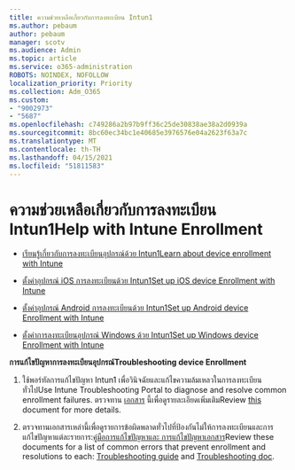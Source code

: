 ```yaml
---
title: ความช่วยเหลือเกี่ยวกับการลงทะเบียน Intun1
ms.author: pebaum
author: pebaum
manager: scotv
ms.audience: Admin
ms.topic: article
ms.service: o365-administration
ROBOTS: NOINDEX, NOFOLLOW
localization_priority: Priority
ms.collection: Adm_O365
ms.custom:
- "9002973"
- "5687"
ms.openlocfilehash: c749286a2b97b9ff36c25de30838ae38a2d0939a
ms.sourcegitcommit: 8bc60ec34bc1e40685e3976576e04a2623f63a7c
ms.translationtype: MT
ms.contentlocale: th-TH
ms.lasthandoff: 04/15/2021
ms.locfileid: "51811583"
---
```

# <a name="help-with-intune-enrollment"></a><span data-ttu-id="6444d-102">ความช่วยเหลือเกี่ยวกับการลงทะเบียน Intun1</span><span class="sxs-lookup"><span data-stu-id="6444d-102">Help with Intune Enrollment</span></span>


- [<span data-ttu-id="6444d-103">เรียนรู้เกี่ยวกับการลงทะเบียนอุปกรณ์ด้วย Intun1</span><span class="sxs-lookup"><span data-stu-id="6444d-103">Learn about device enrollment with Intune</span></span>](https://docs.microsoft.com/intune/device-enrollment)

- [<span data-ttu-id="6444d-104">ตั้งค่าอุปกรณ์ iOS การลงทะเบียนด้วย Intun1</span><span class="sxs-lookup"><span data-stu-id="6444d-104">Set up iOS device Enrollment with Intune</span></span>](https://docs.microsoft.com/intune/ios-enroll)

- [<span data-ttu-id="6444d-105">ตั้งค่าอุปกรณ์ Android การลงทะเบียนด้วย Intun1</span><span class="sxs-lookup"><span data-stu-id="6444d-105">Set up Android device Enrollment with Intune</span></span>](https://docs.microsoft.com/intune/android-enroll)

- [<span data-ttu-id="6444d-106">ตั้งค่าการลงทะเบียนอุปกรณ์ Windows ด้วย Intun1</span><span class="sxs-lookup"><span data-stu-id="6444d-106">Set up Windows device Enrollment with Intune</span></span>](https://docs.microsoft.com/intune/windows-enroll)

<span data-ttu-id="6444d-107">**การแก้ไขปัญหาการลงทะเบียนอุปกรณ์**</span><span class="sxs-lookup"><span data-stu-id="6444d-107">**Troubleshooting device Enrollment**</span></span>

1. <span data-ttu-id="6444d-108">ใช้พอร์ทัลการแก้ไขปัญหา Intun1 เพื่อวินิจฉัยและแก้ไขความล้มเหลวในการลงทะเบียนทั่วไป</span><span class="sxs-lookup"><span data-stu-id="6444d-108">Use Intune Troubleshooting Portal to diagnose and resolve common enrollment failures.</span></span> <span data-ttu-id="6444d-109">ตรวจทาน [เอกสาร](https://docs.microsoft.com/intune/help-desk-operators) นี้เพื่อดูรายละเอียดเพิ่มเติม</span><span class="sxs-lookup"><span data-stu-id="6444d-109">Review [this](https://docs.microsoft.com/intune/help-desk-operators) document for more details.</span></span>

2. <span data-ttu-id="6444d-110">ตรวจทานเอกสารเหล่านี้เพื่อดูรายการข้อผิดพลาดทั่วไปที่ป้องกันไม่ให้การลงทะเบียนและการแก้ไขปัญหาแต่ละรายการ:[คู่มือการแก้ไขปัญหา](https://support.microsoft.com/help/4469913/troubleshooting-windows-device-enrollment-problems-in-microsoft-intune)[และ การแก้ไขปัญหาเอกสาร](https://docs.microsoft.com/intune/troubleshoot-device-enrollment-in-intune)</span><span class="sxs-lookup"><span data-stu-id="6444d-110">Review these documents for a list of common errors that prevent enrollment and resolutions to each: [Troubleshooting guide](https://support.microsoft.com/help/4469913/troubleshooting-windows-device-enrollment-problems-in-microsoft-intune) and [Troubleshooting doc](https://docs.microsoft.com/intune/troubleshoot-device-enrollment-in-intune).</span></span>